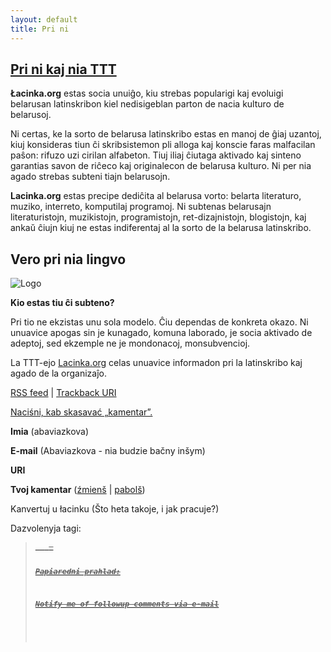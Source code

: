```yaml
---
layout: default
title: Pri ni
---
```






## [Pri ni kaj nia TTT](http://lacinka.org/?page_id=103 "Pri ni kaj nia TTT")

**Łacinka.org** estas socia unuiĝo, kiu strebas popularigi kaj evoluigi
belarusan latinskribon kiel nedisigeblan parton de nacia kulturo de belarusoj.

Ni certas, ke la sorto de belarusa latinskribo estas en manoj de ĝiaj uzantoj,
kiuj konsideras tiun ĉi skribsistemon pli alloga kaj konscie faras malfacilan
paŝon: rifuzo uzi cirilan alfabeton. Tiuj iliaj ĉiutaga aktivado kaj sinteno
garantias savon de riĉeco kaj originalecon de belarusa kulturo. Ni per nia
agado strebas subteni tiajn belarusojn.

**Lacinka.org** estas precipe dediĉita al belarusa vorto: belarta literaturo,
muziko, interreto, komputilaj programoj. Ni subtenas belarusajn
literaturistojn, muzikistojn, programistojn, ret-dizajnistojn, blogistojn, kaj
ankaŭ ĉiujn kiuj ne estas indiferentaj al la sorto de la belarusa latinskribo.

## Vero pri nia lingvo

![Logo](http://lacinka.org/wp-content/uploads/2006/07/lahatyp.png)

**Kio estas tiu ĉi subteno?**

Pri tio ne ekzistas unu sola modelo. Ĉiu dependas de konkreta okazo. Ni
unuavice apogas sin je kunagado, komuna laborado, je socia aktivado de
adeptoj, sed ekzemple ne je mondonacoj, monsubvencioj.

La TTT-ejo [Lacinka.org](http://lacinka.org) celas unuavice informadon pri la
latinskribo kaj agado de la organizaĵo.

[RSS feed](http://lacinka.org/?feed=rss2&p=103) | [Trackback
URI](http://lacinka.org/wp-trackback.php?p=103)

[ Naciśni, kab skasavać „kamentar”. ](javascript:reRoot\(\))

**Imia** (abaviazkova)

**E-mail** (Abaviazkova - nia budzie bačny inšym)

**URI**

**Tvoj kamentar** ([źmienš](javascript:changeCommentSize\(-80\);) |
[pabolš](javascript:changeCommentSize\(80\)))

 Kanvertuj u łacinku (Što heta takoje, i jak pracuje?)

Dazvolenyja tagi: <a href="" title=""> <abbr title=""> <acronym title=""> <b>
<blockquote cite=""> <code> <em> <i> <strike> <strong>

Papiaredni prahlad:

Notify me of followup comments via e-mail